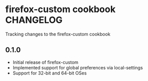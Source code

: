 firefox-custom cookbook CHANGELOG
=================================
Tracking changes to the firefox-custom cookbook

## 0.1.0
* Initial release of firefox-custom
* Implemented support for global preferences via local-settings
* Support for 32-bit and 64-bit OSes
